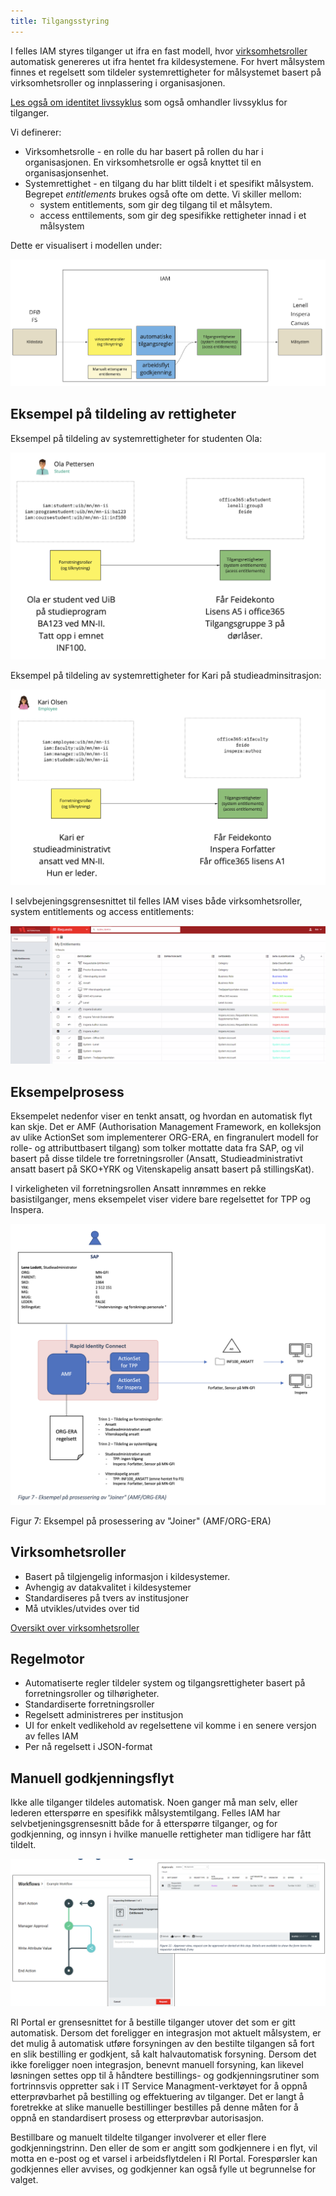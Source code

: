 ```yaml
---
title: Tilgangsstyring
---
```



I felles IAM styres tilganger ut ifra en fast modell, hvor [virksomhetsroller](./virksomhetsroller) automatisk genereres ut ifra hentet fra kildesystemene. For hvert målsystem finnes et regelsett som tildeler systemrettigheter for målsystemet basert på virksomhetsroller og innplassering i organisasjonen.

[Les også om identitet livssyklus](./livssyklus) som også omhandler livssyklus for tilganger.

Vi definerer:

* Virksomhetsrolle - en rolle du har basert på rollen du har i organisasjonen. En virksomhetsrolle er også knyttet til en organisasjonsenhet.
* Systemrettighet - en tilgang du har blitt tildelt i et spesifikt målsystem. Begrepet *entitlements* brukes også ofte om dette. Vi skiller mellom:
  * system entitlements, som gir deg tilgang til et målsytem.
  * access enttilements, som gir deg spesifikke rettigheter innad i et målsystem

Dette er visualisert i modellen under:

![](/img/iam/tilgangsstyring1.png)

## Eksempel på tildeling av rettigheter

Eksempel på tildeling av systemrettigheter for studenten Ola:

![](/img/iam/tilgangsstyring2.png)

Eksempel på tildeling av systemrettigheter for Kari på studieadminsitrasjon:

![](/img/iam/tilgangsstyring3.png)

I selvbejeningsgrensesnittet til felles IAM vises både virksomhetsroller, system entitlements og access entitlements:

![](/img/iam/tilgangsstyring4.png)


## Eksempelprosess

Eksempelet nedenfor viser en tenkt ansatt, og hvordan en automatisk flyt kan skje. Det er AMF (Authorisation Management Framework, en kolleksjon av ulike ActionSet som implementerer ORG-ERA, en fingranulert modell for rolle- og attributtbasert tilgang) som tolker mottatte data fra SAP, og vil basert på disse tildele tre forretningsroller (Ansatt, Studieadministrativt ansatt basert på SKO+YRK og Vitenskapelig ansatt basert på stillingsKat).

I virkeligheten vil forretningsrollen Ansatt innrømmes en rekke basistilganger, mens eksempelet viser videre bare regelsettet for TPP og Inspera.

![Eksempel på JML for student](/img/iam/bilde7.png)

Figur 7: Eksempel på prosessering av "Joiner" (AMF/ORG-ERA)





## Virksomhetsroller

* Basert på tilgjengelig informasjon i kildesystemer.
* Avhengig av datakvalitet i kildesystemer
* Standardiseres på tvers av institusjoner
* Må utvikles/utvides over tid

[Oversikt over virksomhetsroller](./virksomhetsroller)


## Regelmotor

* Automatiserte regler tildeler system og tilgangsrettigheter basert på forretningsroller og tilhørigheter.
* Standardiserte forretningsroller
* Regelsett administreres per institusjon
* UI for enkelt vedlikehold av regelsettene vil komme i en senere versjon av felles IAM
* Per nå regelsett i JSON-format


## Manuell godkjenningsflyt

Ikke alle tilganger tildeles automatisk. Noen ganger må man selv, eller lederen etterspørre en spesifikk målsystemtilgang. Felles IAM har selvbetjeningsgrensesnitt både for å etterspørre tilganger, og for godkjenning, og innsyn i hvilke manuelle rettigheter man tidligere har fått tildelt.


![](/img/iam/tilgangsstyring5.png)

RI Portal er grensesnittet for å bestille tilganger utover det som er gitt automatisk. Dersom det foreligger en integrasjon mot aktuelt målsystem, er det mulig å automatisk utføre forsyningen av den bestilte tilgangen så fort en slik bestilling er godkjent, så kalt halvautomatisk forsyning. Dersom det ikke foreligger noen integrasjon, benevnt manuell forsyning, kan likevel løsningen settes opp til å håndtere bestillings- og godkjenningsrutiner som fortrinnsvis oppretter sak i IT Service Managment-verktøyet for å oppnå etterprøvbarhet på bestilling og effektuering av tilganger. Det er langt å foretrekke at slike manuelle bestillinger bestilles på denne måten for å oppnå en standardisert prosess og etterprøvbar autorisasjon.

Bestillbare og manuelt tildelte tilganger involverer et eller flere godkjenningstrinn. Den eller de som er angitt som godkjennere i en flyt, vil motta en e-post og et varsel i arbeidsflytdelen i RI Portal. Forespørsler kan godkjennes eller avvises, og godkjenner kan også fylle ut begrunnelse for valget.
